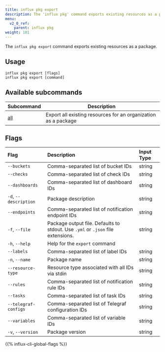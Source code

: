 ```yaml
---
title: influx pkg export
description: The 'influx pkg' command exports existing resources as a package.
menu:
  v2_0_ref:
    parent: influx pkg
weight: 101
---
```


The `influx pkg export` command exports existing resources as a package.

## Usage
```
influx pkg export [flags]
influx pkg export [command]
```

## Available subcommands
| Subcommand                                        | Description                                                    |
|:----------                                        |----------------------------------------------------------------|
| [all](/v2.0/reference/cli/influx/pkg/export/all/) | Export all existing resources for an organization as a package |

## Flags

| Flag                  | Description                                                                     | Input Type |
|:----                  |:-----------                                                                     |:---------- |
| `--buckets`           | Comma-separated list of bucket IDs                                              | string     |
| `--checks`            | Comma-separated list of check IDs                                               | string     |
| `--dashboards`        | Comma-separated list of dashboard IDs                                           | string     |
| `-d`, `--description` | Package description                                                             | string     |
| `--endpoints`         | Comma-separated list of notification endpoint IDs                               | string     |
| `-f`, `--file`        | Package output file. Defaults to stdout. Use `.yml` or `.json` file extensions. | string     |
| `-h`, `--help`        | Help for the `export` command                                                   |            |
| `--labels`            | Comma-separated list of label IDs                                               | string     |
| `-n`, `--name`        | Package name                                                                    | string     |
| `--resource-type`     | Resource type associated with all IDs via stdin                                 | string     |
| `--rules`             | Comma-separated list of notification rule IDs                                   | string     |
| `--tasks`             | Comma-separated list of task IDs                                                | string     |
| `--telegraf-configs`  | Comma-separated list of Telegraf configuration IDs                              | string     |
| `--variables`         | Comma-separated list of variable IDs                                            | string     |
| `-v`, `--version`     | Package version                                                                 | string     |

{{% influx-cli-global-flags %}}
